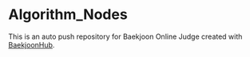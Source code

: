 # Algorithm_Nodes
This is an auto push repository for Baekjoon Online Judge created with [BaekjoonHub](https://github.com/BaekjoonHub/BaekjoonHub).
